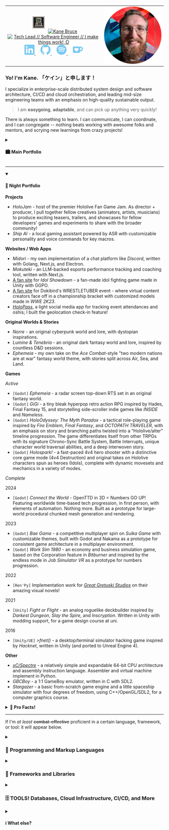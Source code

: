 <div align="center">
  <table border="0" cellspacing="0" cellpadding="0">
    <tr>
      <td align="center">
        <img height="54px" src="https://raw.githubusercontent.com/csm-kb/csm-kb/main/public/icon-48.gif" title="Yes, an IBM 5150. (by Viergacht)" alt="Retro icon of an IBM 5150, by Viergacht (https://viergacht.itch.io/four-retro-computer-sprites)"/>
        <a href="#">
          <img src="https://readme-typing-svg.demolab.com?font=Exo+2&weight=600&size=32&duration=1&pause=300000000000000000&color=B0B0B0&random=false&width=220&height=48&lines=%3E%3E+Kane+Bruce" title="That's me :D" alt="Kane Bruce" />
        </a>
        <br/>
        <a href="https://git.io/typing-svg"><img src="https://readme-typing-svg.demolab.com/?font=Exo+2&weight=600&size=32&duration=1000&pause=1000&color=7ACAF2&random=false&center=true&width=420&height=48&lines=%E6%A5%BD+%2F%2F+Tech%20Lead;%E6%9B%B2+%2F%2F+Engineer;%E6%B0%97+%2F%2F+I+make+things+work!+%3AD" title="Those are also me :D" alt="Tech Lead // Software Engineer // I make things work! :D" /></a>
        <br/>
        <div align="center">
          <a text-decoration="none" href="https://linkedin.com/in/kane-bruce">
            <img width="32" src="https://raw.githubusercontent.com/csm-kb/csm-kb/main/public/linkedin.svg" title="Linkedin" alt="Linkedin"/>
          </a>
          &#8287;&#8287;&#8287;
          <a text-decoration="none" href="https://github.com/csm-kb">
            <img width="32" src="https://raw.githubusercontent.com/csm-kb/csm-kb/main/public/github.svg" title="GitHub" alt="GitHub"/>
          </a>
          &#8287;&#8287;&#8287;
          <a text-decoration="none" href="https://open.spotify.com/artist/2SyxQ7Mp3PFDWNA2yFGtTA?si=2w6P5lcxS-GC2mCQBhAV7g">
            <img width="32" src="https://raw.githubusercontent.com/csm-kb/csm-kb/main/public/spotify.svg" title="Spotify" alt="Spotify"/>
          </a>
          &#8287;&#8287;&#8287;
          <a text-decoration="none" href="https://ko-fi.com/kanomeister">
            <img width="32" src="https://raw.githubusercontent.com/csm-kb/csm-kb/main/public/kofi.svg" title="Ko-fi" alt="Ko-fi"/>
          </a>
        </div>
      </td>
      <td>
        <div>
          <img src="https://raw.githubusercontent.com/csm-kb/csm-kb/main/public/IMG_me_v2_circle.png" title="Me" alt="A picture of Kane" />
        </div>
      </td>
    </tr>
  </table>
</div>

### **Yo! I'm Kane. 「ケイン」と申します！**

I specialize in enterprise-scale distributed system design and software architecture, CI/CD and cloud orchestration, and leading mid-size engineering teams with an emphasis on high-quality sustainable output.
> I am **easygoing**, **adaptable**, and can pick up anything very quickly!

There is always something to learn. I can communicate, I can coordinate, and I can congregate -- nothing beats working with awesome folks and mentors, and scrying new learnings from crazy projects!

<details>
<summary><h4>🏙️ Main Portfolio</h4></summary>

**Current Positions**
- **Senior Software Engineer @ RTX**
  - owned, maintained, and cross-collaborated on satellite & ground station sims and systems for customers requiring M2C2 capabilities
  - increased agility by mentoring fellow engineers on advanced tech (Docker, Kubernetes, AWS + more) and past experiences to solve more problems faster

- **Founder @ Omnith**
  - if I do contracting work, or build cool new products/technologies by myself or with a team that needs a business structure, it is often under this namesake!
 
- **Co-Founder @ Clubcast**
  - platform that dozens of club sports orgs and teams rely on to stream + record sports events for supporting fans and raise funds from them.
  - designed, built, and deployed a multi-tenant ticketed streaming platform from the ground up (Postgres / Supabase + Express + SvelteKit + Stripe + media gateway + CloudFront CDN) that can reliably handle hundreds of thousands of requests and thousands of concurrent users per day, in less than two weeks!

**Past Positions**
- **Principal Software Engineer / VPE @ Venvee**
  - `[*]` I moved to an adjacent role to allow an industry veteran to mentor me and provide additional business & VC connections -- which would've otherwise taken me a long time to build!
  - worked under extraordinary pressure during the company's most critical make-or-break phase to improve work visibility, analyze leadership culture, form cross-company project management strategy for hardware solution deployments, carefully manage tradeoffs in tech debt and document crunch, and monitor + trim cloud cost spend _(it was fun and I learned a ton; but like any crunch, I don't recommend it)_
  - directed internal platform roadmaps and cross-collaborated with CPO and lead engineers to manage stakeholder expectations and devise critical projects for the core product roadmap
  - managed budgets by reducing cloud compute spend to under 10k/mo (30% savings) and optimizing data pipeline architecture to compress time-series data storage by 20x  using Parquet
  - performed extensive code reviews in Golang, TypeScript, and Python to uphold code quality for web, data, and platform teams
  - maintained 1:1 syncs with reports, peers, and leadership to uncover any technical challenges and provide optimal business solutions; provided strategic guidance to ensure my directs were mentored properly and growth opportunities were met
  - ensured breakthrough product delivery was successful by automating edge-cloud end-to-end testing and infra deployments, implementing observability using OpenTelemetry, and refactoring documentation in Jira + Confluence
  - assisted platform, edge/data, and web teams in times of need by maintaining extremely deep source-level domain knowledge of full product, contributing solutions and serving as a vital business translator
  - made tactical debt tradeoffs to meet the tight deadlines that would make-or-break get the product off the ground
  - onboarded new enterprise customers and critically assisted with site hardware deployments
- **CTO @ Venvee** - https://venvee.com/
  - I was the first hire!
  - enabled tens of millions of dollars in customer value by architecting a complete distributed system & product leveraging AWS and NVIDIA platforms to handle real-time data ingest & ETL of billions of records
  - saved >500 dev triage hours by implementing incident management + automated product deployment techniques
  - devised AI/computer vision techniques for real-time multi-camera object detection and tracking by designing and testing novel algorithms in collaboration w/ edge/data team
  - implemented a data security, privacy, and compliance pipeline (SOC 2, ISO 27001) with Drata + AWS
  - enabled daily deployments and same-day dev review cycles by implementing CI/CD + GitOps practices with GitLab for serverless and container-based apps
  - created novel tech for edge deployment & servicing (MLOps, IoT adm.) of heavy data models leveraging IoT cloud services
  - developed strategic relationships w/ key technical partners, advisors, and stakeholders to unblock engineering teams in the production environment and enable customer success
  - architected + implemented a high-volume (>100M records/day) data ingest API in Rust w/ Kubernetes, Redis, and Protobuf
  - implemented a multi-tenant ETL data lake-house core using Apache Spark on big data tables (Icebern + Delta) via cloud storage
- **Software Engineer II @ Microsoft** - https://azure.microsoft.com/en-us/products/app-service
  - improved configurability of App Service telemetry and monitoring via deep source changes
  - enabled government customers by servicing App Service + Functions architecture & deployments in sovereign cloud environments
  - identified and mitigated pain points in monitoring/telemetry for modernization of App Service from Cloud Services to VMSS
  - instrumented metrics & events via EventSource in C#/.NET with the OpenTelemetry standard
- **openlab Summer Student @ CERN** - https://home.cern/news/news/computing/cern-openlab-trains-next-generation-computing-experts
  - worked on EOS (file system for CERN cloud) continuous integration and deployment on multiple architectures via GitLab and Google's Kaniko + Crane tools for two months.
  - yes, the European Center for Nuclear Research... no, there were no black holes or D-mails.
  - 1st place for best presentation = me!
- **Software Engineer Intern @ NGC** - https://www.northropgrumman.com/
  - worked on an open-source Spring microservices app that could plug smaller apps together... yeah, this was before Kubernetes and containers were cool (or at least, approved).
  - worked on modernization of internal dashboards to the Qt C++ GUI framework, and migrating source code from ClearCase/ClearQuest to enterprise GitLab

... for more details, check out my [LinkedIn](https://linkedin.com/in/kane-bruce)!

**Projects**
- Edgetail - a canonical log engine service based on o11y 2.0 best practices; an open-source alternative to Honeycomb and Baselime
- [fern-go-model](https://github.com/fern-api/fern) - Go Fiber server-side model generator for Fern, an open-source standard and toolset for building effective APIs
- Osprey - a high-volume (>100M records/day) scalable data ingest API in Rust with Kubernetes, Redis, and Protobuf
- ... and other open-source contributions!

</details>
<hr/>
<details open>
<summary><h4>🌆 Night Portfolio</h4></summary>

**Projects**
- _HoloJam_ - host of the premier Hololive Fan Game Jam. As director + producer, I pull together fellow creatives (animators, artists, musicians) to produce exciting teasers, trailers, and showcases for fellow developers' games and experiments to share with the broader community!
- _Ship AI_ - a local gaming assistant powered by ASR with customizable personality and voice commands for key macros.

**Websites / Web Apps**
- _Midori_ - my own implementation of a chat platform like _Discord_, written with Golang, Next.js, and Electron.
- _Mokuteki_ - an LLM-backed esports performance tracking and coaching tool, written with Next.js.
- [A fan site](https://idolshowdown.com) for _Idol Showdown_ - a fan-made idol fighting game made in Unity with GGPO.
- [A fan site](https://wrestletuber.com) for Dokibird's WRESTLETUBER event - where virtual content creators face off in a championship bracket with customized models made in _WWE 2K23_.
- [_HoloPass_](https://holo-pass.com), a light social media app for tracking event attendances and oshis; I built the geolocation check-in feature!

**Original Worlds & Stories**
- _Norre_ - an original cyberpunk world and lore, with dystopian inspirations.
- _Lumine & Tenebria_ - an original dark fantasy world and lore, inspired by countless D&D sessions.
- _Ephemeia_ - my own take on the _Ace Combat_-style "two modern nations are at war" fantasy world theme, with stories split across Air, Sea, and Land.

**Games**

_Active_
- `[Godot]` _Ephemeia_ - a radar screen top-down RTS set in an original fantasy world.
- `[Godot]` _GiGi_ - a tiny bleak hyperpop retro action RPG inspired by Hades, Final Fantasy 15, and storytelling side-scroller indie games like _INSIDE_ and _Nameless_.
- `[Godot]` _HoloOdyssey: The Myth Paradox_ - a tactical role-playing game inspired by _Fire Emblem_, _Final Fantasy_, and _OCTOPATH TRAVELER_, with an emphasis on story and branching paths twisted into a “Hololive/alter” timeline progression. The game differentiates itself from other TRPGs with its signature Chrono-Sync Battle System, Battle Interrupts, unique character world traversal abilities, and a deep interwoven story.
- `[Godot]` _Holospark!_ - a fast-paced 4v4 hero shooter with a distinctive core game mode (4v4 Destruction) and original takes on Hololive characters spun as heroes (Idols), complete with dynamic movesets and mechanics in a variety of modes.

_Complete_

2024
- `[Godot]` _Connect the World_ - OpenTTD in 3D = Numbers GO UP! Featuring worldwide time-based tech progression, in first person, with elements of automation. Nothing more. Built as a prototype for large-world procedural chunked mesh generation and rendering.

2023
- `[Godot]` _Bae Game_ - a competitive multiplayer spin on _Suika Game_ with customizable themes, built with Godot and Nakama as a prototype for consistent game architecture in a multiplayer environment.
- `[Godot]` _Work Sim 1980_ - an economy and business simulation game, based on the Corporation feature in _Bitburner_ and inspired by the endless mode in _Job Simulator VR_ as a prototype for numbers progression.

2022
- `[Ren'Py]` Implementation work for [_Great Gretuski Studios_](https://www.gretuskigames.com/) on their amazing visual novels!

2021
- `[Unity]` _Fight or Flight_ - an analog roguelike deckbuilder inspired by _Darkest Dungeon_, _Slay the Spire_, and _Inscryption_. Written in Unity with modding support, for a game design course at uni.

2016
- `[Unity/UE]` _>fnet()_ - a desktop/terminal simulator hacking game inspired by _Hacknet_, written in Unity (and ported to Unreal Engine 4).

**Other**
- [_xC/Spectre_](https://github.com/csm-kb/project-xC) - a relatively simple and expandable 64-bit CPU architecture and assembly instruction language. Assembler and virtual machine implement in Python.
- _GBCBoy_ - a 1:1 GameBoy emulator, written in C with SDL2.
- _Stargazer_ - a basic from-scratch game engine and a little spaceship simulator with four degrees of freedom, using C++/OpenGL/SDL2, for a computer graphics course.

</details>

<details>
<summary><b>🎉 Pro Facts!</b></summary>
  
- I have extensive experience with systems engineering, full-domain backend API work in TypeScript and Golang (Fiber), and frontend work on web apps via frameworks (React/Next.js, Remix, Vue, and Vite) & raw HTML/CSS/JS, as well as low-level UI engineering in graphics engines and frameworks like Qt and SDL.
- I have lots of experience tailoring talks to audiences (can explain anything simply; love the challenge!), managing social media and copywriting, and can do VA + video editing work from my background in content creation and streaming.
- I am moderately fluent in Japanese (日本語中級・N4, partial N3)... can hold a decent conversation most of the time!
- I believe that the middle-ground of **The Boring Choice™** and **The Bleeding-Edge Choice™** is where some of the best innovation comes from.
```
---
however, it is also where some of the worst ideas come from, too. there is a fine edge here that requires a trained hand to balance!

why TLDR: my fundamental core is to do as much as possible, with as little / as simple as possible. if this means using an older tool or matured library that gets the job done every time, then perfect.

in some circumstances, however, newer tools that have had a bit of time to gain traction (and thus aren't one of the "worst ideas") were designed to solve major problems with older tools that gum up DevEx and make my team feel icky or overwhelmed with maintenance -- and we even get the chance to shape those tools with our direct use... especially when the original tool is too inflexible to be contributed to (and god forbid forked for our own purposes).

so? we're not afraid to innovate, and I encourage us to make our lives simpler, even if it is a little harder. this logic has proven to be valuable in guiding larger-scale architectural decisions (and fellow engineers) to land in very stable spots that minimize how much we end up needing to lift or maintain as time goes on... and we've been very happy with the results!

do not forget that every sect of engineering and every problem or application's requirements will dictate the best tools for the job, so your mileage *will* vary based on what you're doing.
---
```
- I know my way around compiler + language design and computer architecture (including research into photonics), courtesy of my post-graduate studies.
- For the same reason (+ personal projects), I have experience with player-first game design and game systems + UI engineering in Godot, Unity, and Unreal Engine.
- I could reinvent the computer from memory, if required... thank you, Nand2Tetris!
- I nearly worked for the game studio **10 Chambers** on _GTFO_, but was stolen by Microsoft to work on Azure App Services + Functions. (and then CERN to work on CI/CD modernization, etc...)

</details>

<hr/>

If I'm _at least_ ~~combat-effective~~ proficient in a certain language, framework, or tool: it will appear below.

<details>
  <summary><h3>💾 Programming and Markup Languages</h3></summary>
  <div align="center">
    <hr/>
    <h4>Core</h4>
    <p>
      <!-- core -->
      <a href="https://github.com/search?q=user%3Acsm-kb+language%3Ac"><img alt="C" src="https://custom-icon-badges.demolab.com/badge/C-03599C.svg?logo=c-in-hexagon&logoColor=white"></a>
      <a href="https://github.com/search?q=user%3Acsm-kb+language%3Acpp"><img alt="C++" src="https://custom-icon-badges.demolab.com/badge/C++-9C033A.svg?logo=cpp2&logoColor=white"></a>
      <a href="https://github.com/search?q=user%3Acsm-kb+language%3Acsharp"><img alt="C#" src="https://custom-icon-badges.demolab.com/badge/C%23-68217A.svg?logo=cs2&logoColor=white"></a>
      <a href="https://github.com/search?q=user%3Acsm-kb+language%3Ago"><img alt="Golang" src="https://img.shields.io/badge/Golang-00ADD8.svg?logo=go&logoColor=white"></a>
      <a href="https://github.com/search?q=user%3Acsm-kb+language%3Arust"><img alt="Rust" src="https://img.shields.io/badge/Rust-202020.svg?logo=rust&logoColor=white"></a>
      <a href="https://github.com/search?q=user%3Acsm-kb+language%3Ascala"><img alt="Scala" src="https://img.shields.io/badge/Scala-DC322F.svg?logo=scala&logoColor=white"></a>
    </p>
    <p>
      <!-- bottom-end -->
      <a href="https://github.com/search?q=user%3Acsm-kb+language%3Aassembly"><img alt="MIPS" src="https://custom-icon-badges.demolab.com/badge/MIPS-525252.svg?logo=asm-hex&logoColor=white"></a>
      <a href="https://github.com/search?q=user%3Acsm-kb+language%3Ax86"><img alt="x86" src="https://img.shields.io/badge/x86-0071C5.svg?logo=amazon-ec2&logoColor=white"></a>
      <!-- graphics -->
      <a href="https://github.com/search?q=user%3Acsm-kb+language%3Acuda"><img alt="CUDA" src="https://img.shields.io/badge/CUDA-76B900.svg?logo=nvidia&logoColor=white"></a>
      <a href="https://github.com/search?q=user%3Acsm-kb+language%3Aglsl"><img alt="GLSL" src="https://img.shields.io/badge/GLSL-5586A4.svg?logo=opengl&logoColor=white"></a>
      <a href="https://github.com/search?q=user%3Acsm-kb+language%3Aglsl"><img alt="HLSL" src="https://img.shields.io/badge/HLSL-5E5E5E.svg?logo=microsoft&logoColor=white"></a>
    </p>
    <h4>Uh...</h4>
    <p>
      <a href="https://github.com/search?q=user%3Acsm-kb+language%3Ajava"><img alt="Java" src="https://custom-icon-badges.demolab.com/badge/Java-007396.svg?logo=java&logoColor=white"></a>
    </p>
    <h4>Scripting</h4>
    <p>
      <!-- scripting -->
      <a href="https://github.com/search?q=user%3Acsm-kb+language%3Abash"><img alt="Bash" src="https://img.shields.io/badge/Bash-121011.svg?logo=gnu-bash&logoColor=white"></a>
      <a href="https://github.com/search?q=user%3Acsm-kb+language%3Apython"><img alt="Python" src="https://img.shields.io/badge/Python-14354C.svg?logo=python&logoColor=white"></a>
      <a href="https://github.com/search?q=user%3Acsm-kb+language%3Ar"><img alt="R" src="https://img.shields.io/badge/R-276DC3.svg?logo=r&logoColor=white"></a>
      <a href="https://github.com/search?q=user%3Acsm-kb+language%3Alua"><img alt="Lua" src="https://img.shields.io/badge/Lua-2C2D72.svg?logo=lua&logoColor=white"></a>
      <a href="https://github.com/search?q=user%3Acsm-kb+language%3Agdscript"><img alt="GDScript" src="https://img.shields.io/badge/GDScript-478CBF.svg?logo=godotengine&logoColor=white"></a>
    </p>
    <h4>Web</h4>
    <p>
      <!-- web -->
      <a href="https://github.com/search?q=user%3Acsm-kb+language%3Ahtml"><img alt="HTML" src="https://img.shields.io/badge/HTML-E34F26.svg?logo=html5&logoColor=white"></a>
      <a href="https://github.com/search?q=user%3Acsm-kb+language%3Acss"><img alt="CSS" src="https://img.shields.io/badge/CSS-1572B6.svg?logo=css3&logoColor=white"></a>
      <a href="https://github.com/search?q=user%3Acsm-kb+language%3Ajavascript"><img alt="JavaScript" src="https://img.shields.io/badge/JavaScript-F7DF1E.svg?logo=javascript&logoColor=black"></a>
      <a href="https://github.com/search?q=user%3Acsm-kb+language%3AtypeScript"><img alt="TypeScript" src="https://img.shields.io/badge/TypeScript-007ACC.svg?logo=typescript&logoColor=white"></a>
      <a href="https://github.com/search?q=user%3Acsm-kb+language%3Asvg"><img alt="SVG+XML" src="https://img.shields.io/badge/SVG%2BXML-e0982c.svg?logo=svg&logoColor=white"></a>
      <a href="https://github.com/search?q=user%3Acsm-kb+language%3Aphp"><img alt="PHP" src="https://img.shields.io/badge/PHP-777BB4.svg?logo=php&logoColor=white"></a>
    </p>
    <h4>Mobile</h4>
    <p>
      <!-- mobile -->
      <a href="https://github.com/search?q=user%3Acsm-kb+language%3Akotlin"><img alt="Kotlin" src="https://img.shields.io/badge/Kotlin-7F52FF.svg?logo=scala&logoColor=white"></a>
    </p>
    <h4>Fancy</h4>
    <p>
      <a href="https://github.com/search?q=user%3Acsm-kb+language%3Alisp"><img alt="Lisp" src="https://img.shields.io/badge/Lisp-00629B.svg?logo=ieee&logoColor=white"></a>
      <a href="https://github.com/search?q=user%3Acsm-kb+language%3Atex"><img alt="LaTeX" src="https://img.shields.io/badge/LaTeX-008080.svg?logo=LaTeX&logoColor=white"></a>
    </p>
    <h4>Others</h4>
    <p>
      <!-- database -->
      <a href="https://github.com/search?q=user%3Acsm-kb+language%3Asql"><img alt="SQL" src="https://custom-icon-badges.demolab.com/badge/SQL-025E8C.svg?logo=database&logoColor=white"></a>
      <a href="https://learn.microsoft.com/en-us/azure/data-explorer/kusto/query/"><img alt="Kusto" src="https://img.shields.io/badge/Kusto-0078D4.svg?logo=azuredataexplorer&logoColor=white"></a>
    </p>
    <p>
      <!-- IaC -->
      <a href="https://github.com/search?q=user%3Acsm-kb+language%3Atf"><img alt="Terraform" src="https://custom-icon-badges.demolab.com/badge/Terraform-7B42BC.svg?logo=terraform&logoColor=white"></a>
      <a href="https://github.com/search?q=user%3Acsm-kb+language%3Athcl"><img alt="Terragrunt" src="https://img.shields.io/badge/Terragrunt-A067DA.svg?logo=terraform&logoColor=white"></a>
    </p>
    <p>
      <!-- others -->
      <a href="https://github.com/search?q=user%3Acsm-kb+language%3Avhdl"><img alt="x86" src="https://img.shields.io/badge/VHDL-00629B.svg?logo=ieee&logoColor=white"></a>
      <a href="https://github.com/search?q=user%3Acsm-kb+language%3Amarkdown"><img alt="Markdown" src="https://img.shields.io/badge/Markdown-000000.svg?logo=markdown&logoColor=white"></a>
      <a href="https://github.com/search?q=user%3Acsm-kb+language%3Ascratch"><img alt="Scratch" src="https://img.shields.io/badge/Scratch-4D97FF.svg?logo=scratch&logoColor=white"></a>
    </p>
    <hr/>
  </div>
</details>

<details>
  <summary><h3>🧰 Frameworks and Libraries</h3></summary>
  <div align="center">
    <hr/>
    <h4>Frameworks</h4>
    <p>
      <a href="https://www.arduino.cc/"><img alt="Arduino" src="https://img.shields.io/badge/-Arduino-00979D?logo=Arduino&logoColor=white"></a>
      <a href="https://www.qt.io/product/framework"><img alt="Qt" src="https://img.shields.io/badge/Qt%20GUI-41CD52?logo=qt&logoColor=white"></a>
      <a href="https://www.khronos.org/opencl/"><img alt="OpenCL" src="https://img.shields.io/badge/OpenCL-CC3333?logo=khronos&logoColor=white"></a>
      <a href="https://developer.nvidia.com/deepstream-sdk"><img alt="NVIDIA DeepStream" src="https://img.shields.io/badge/DeepStream%20SDK-76B900?logo=nvidia&logoColor=white"></a>
    </p>
    <p>
      <a href="https://getbootstrap.com/"><img alt="Bootstrap" src="https://img.shields.io/badge/Bootstrap-7952B3.svg?logo=bootstrap&logoColor=white"></a>
      <a href="https://nodejs.org/en"><img alt="Node.js" src="https://img.shields.io/badge/Node.js-43853D.svg?logo=node.js&logoColor=white"></a>
      <a href="https://www.electronjs.org/"><img alt="Electron" src="https://img.shields.io/badge/Electron-20232e.svg?logo=electron&logoColor=white"></a>
      <a href="https://react.dev/"><img alt="React" src="https://img.shields.io/badge/React-20232a.svg?logo=react&logoColor=%2361DAFB"></a>
      <a href="https://buildwithfern.com/"><img alt="Fern" src="https://img.shields.io/badge/Fern-6DB33F.svg?logo=leaflet&logoColor=white"></a>
    </p>
    <p>
      <a href="https://nextjs.org/"><img alt="Next.js" src="https://img.shields.io/badge/Next.js-222222.svg?logo=nextdotjs&logoColor=white"></a>
      <a href="https://vuejs.org/"><img alt="Vue.js" src="https://img.shields.io/badge/Vue-4FC08D.svg?logo=vuedotjs&logoColor=white"></a>
      <a href="https://vitejs.dev/"><img alt="Vite" src="https://img.shields.io/badge/Vite-646CFF.svg?logo=vite&logoColor=white"></a>
      <a href="https://expressjs.com/"><img alt="Express.js" src="https://img.shields.io/badge/Express.js-404d59.svg?logo=express&logoColor=white"></a>
      <a href="https://remix.run/"><img alt="Remix" src="https://img.shields.io/badge/Remix-222222.svg?logo=remix&logoColor=white"></a>
    </p>
    <p>
      <a href="https://flask.palletsprojects.com/en/3.0.x/"><img alt="Flask" src="https://img.shields.io/badge/Flask-000000.svg?logo=flask&logoColor=white"></a>
      <a href="https://www.djangoproject.com/"><img alt="Django" src="https://img.shields.io/badge/Django-092E20.svg?logo=django&logoColor=white"></a>
      <a href="https://gunicorn.org/"><img alt="Gunicorn" src="https://img.shields.io/badge/-Gunicorn-499848.svg?logo=gunicorn&logoColor=white"></a>
      <a href="https://dotnet.microsoft.com/en-us/apps/aspnet"><img alt="ASP.NET" src="https://img.shields.io/badge/ASP.NET-512BD4?logo=.net&logoColor=white"></a>
      <a href="https://wordpress.com/"><img alt="WordPress" src="https://img.shields.io/badge/WordPress-21759B?logo=wordpress&logoColor=white"></a>
    <p>
      <a href="https://junit.org/"><img alt="JUnit" src="https://custom-icon-badges.demolab.com/badge/JUnit-25A162.svg?logo=check-circle&logoColor=white"></a>
      <a href="https://pytest.org/"><img alt="Pytest" src="https://img.shields.io/badge/Pytest-0A9EDC.svg?logo=pytest&logoColor=white"></a>
      <a href="https://github.com/google/googletest"><img alt="Gtest" src="https://img.shields.io/badge/Gtest-4285F4?logo=google&logoColor=white"></a>
      <a href="https://www.cypress.io/"><img alt="Cypress" src="https://img.shields.io/badge/Cypress-69D3A7.svg?logo=cypress&logoColor=white"></a>
      <a href="https://jestjs.io/"><img alt="Jest" src="https://img.shields.io/badge/Jest-C21325.svg?logo=jest&logoColor=white"></a>
    </p>
    <h4>Libraries</h4>
    <p>
      <a href="https://discord.com/developers/docs/intro"><img alt="Discord" src="https://custom-icon-badges.demolab.com/badge/Discord-0d1620.svg?logo=dpy"></a>
      <a href="https://numpy.org/"><img alt="NumPy" src="https://img.shields.io/badge/Numpy-013243.svg?logo=numpy&logoColor=white"></a>
      <a href="https://pandas.pydata.org/docs/index.html"><img alt="Pandas" src="https://img.shields.io/badge/Pandas-150458.svg?logo=pandas&logoColor=white"></a>
      <a href="https://www.tensorflow.org/"><img alt="TensorFlow" src="https://img.shields.io/badge/TensorFlow-FF6F00.svg?logo=TensorFlow&logoColor=white"></a>
      <a href="https://pytorch.org/"><img alt="PyTorch" src="https://img.shields.io/badge/PyTorch-EE4C2C.svg?logo=pytorch&logoColor=white"></a>
      <a href="https://www.sympy.org/en/index.html"><img alt="SymPy" src="https://img.shields.io/badge/Sympy-3B5526.svg?logo=sympy&logoColor=white"></a>
    </p>
    <p>
      <a href="https://chakra-ui.com/"><img alt="Chakra UI" src="https://img.shields.io/badge/Chakra%20UI-319795.svg?logo=chakraui&logoColor=white"></a>
      <a href="https://emotion.sh/docs/introduction"><img alt="Emotion" src="https://img.shields.io/badge/Emotion-BE70BE.svg?logo=emotion&logoColor=white"></a>
      <a href="https://mui.com/material-ui/"><img alt="Material Design" src="https://img.shields.io/badge/Material%20Design-0081CB.svg?logo=material-design&logoColor=white"></a>
      <a href="https://tailwindcss.com/"><img alt="Tailwind CSS" src="https://img.shields.io/badge/Tailwind%20CSS-06B6D4.svg?logo=tailwindcss&logoColor=white"></a>
    </p>
    <hr/>
  </div>
</details>

<details>
  <summary><h3>🗄️ TOOLS! Databases, Cloud Infrastructure, CI/CD, and More</h3></summary>
  <div align="center">
    <hr/>
    <h4>Amazon Web Services (AWS)</h4>
    <p>
      <a href="#"><img alt="Route 53" src="https://img.shields.io/badge/Route%2053-8C4FFF.svg?logo=amazon-route-53&logoColor=white"></a>
      <a href="#"><img alt="Cognito" src="https://img.shields.io/badge/Cognito-DD344C.svg?logo=amazon-cognito&logoColor=white"></a>
      <a href="#"><img alt="IAM" src="https://img.shields.io/badge/IAM-DD344C.svg?logo=amazon-identity-access-management&logoColor=white"></a>
      <a href="#"><img alt="IAM Identity Center" src="https://img.shields.io/badge/IAM%20Identity%20Center-DD344C.svg?logo=amazon-identity-access-management&logoColor=white"></a>
      <a href="#"><img alt="Organizations" src="https://img.shields.io/badge/Organizations-DD344C.svg?logo=amazon-identity-access-management&logoColor=white"></a>
      <a href="#"><img alt="Security Hub" src="https://img.shields.io/badge/Security%20Hub-DD344C.svg?logo=amazonsecurityhub&logoColor=white"></a>
    </p>
    <p>
      <a href="#"><img alt="EC2" src="https://img.shields.io/badge/EC2-FF9900.svg?logo=amazon-ec2&logoColor=white"></a>
      <a href="#"><img alt="ECS" src="https://img.shields.io/badge/ECS-FF9900.svg?logo=amazon-ecs&logoColor=white"></a>
      <a href="#"><img alt="ECR" src="https://img.shields.io/badge/ECR-FF9900.svg?logo=amazon-ecr&logoColor=white"></a>
      <a href="#"><img alt="EKS" src="https://img.shields.io/badge/EKS-FF9900.svg?logo=amazon-eks&logoColor=white"></a>
      <a href="#"><img alt="Lambda" src="https://img.shields.io/badge/Lambda-FF9900.svg?logo=awslambda&logoColor=white"></a>
      <a href="#"><img alt="IoT Greengrass" src="https://img.shields.io/badge/IoT%20Greengrass-569A31.svg?logo=amazon-iot-greengrass&logoColor=white"></a>
    </p>
    <p>
      <a href="#"><img alt="SQS" src="https://img.shields.io/badge/SQS-FF4F8B.svg?logo=amazon-sqs&logoColor=white"></a>
      <a href="#"><img alt="SNS" src="https://img.shields.io/badge/SNS-FF4F8B.svg?logo=amazon-sns&logoColor=white"></a>
      <a href="#"><img alt="SES" src="https://img.shields.io/badge/SES-DD344C.svg?logo=amazon-simple-email-service&logoColor=white"></a>
      <a href="#"><img alt="Pinpoint SMS" src="https://img.shields.io/badge/Pinpoint%20SMS-527FFF.svg?logo=amazon-pinpoint-sms&logoColor=white"></a>
    </p>
    <p>
      <a href="#"><img alt="DynamoDB" src="https://img.shields.io/badge/DynamoDB-4053D6.svg?logo=amazon-dynamodb&logoColor=white"></a>
      <a href="#"><img alt="RDS" src="https://img.shields.io/badge/RDS-527FFF.svg?logo=amazon-rds&logoColor=white"></a>
      <a href="#"><img alt="S3" src="https://img.shields.io/badge/S3-569A31.svg?logo=amazon-s3&logoColor=white"></a>
      <a href="#"><img alt="Kinesis" src="https://img.shields.io/badge/Kinesis-FF4F8B.svg?logo=amazon-kinesis&logoColor=white"></a>
      <a href="#"><img alt="Athena/Glue" src="https://img.shields.io/badge/Athena&#47;Glue-8C4FFF.svg?logo=amazon-sqs&logoColor=white"></a>
    </p>
    <p>
      <a href="#"><img alt="CloudWatch" src="https://img.shields.io/badge/CloudWatch-FF4F8B.svg?logo=amazon-cloudwatch&logoColor=white"></a>
      <a href="#"><img alt="X-Ray" src="https://img.shields.io/badge/X&#45;Ray-FF4F8B.svg?logo=amazon-xray&logoColor=white"></a>
    </p>
    <h4>Microsoft Azure</h4>
    <p>
      <a href="#"><img alt="App Service" src="https://img.shields.io/badge/App%20Service-0078D4.svg?logo=microsoftazure&logoColor=white"></a>
      <a href="#"><img alt="Functions" src="https://img.shields.io/badge/Functions-0062AD.svg?logo=azurefunctions&logoColor=white"></a>
      <a href="#"><img alt="Pipelines" src="https://img.shields.io/badge/Pipelines-2560E0.svg?logo=azurepipelines&logoColor=white"></a>
    </p>
    <p>
      <a href="#"><img alt="Blob Storage" src="https://img.shields.io/badge/Blob%20Storage-0078D4.svg?logo=microsoftazure&logoColor=white"></a>
      <a href="#"><img alt="Azure SQL Database" src="https://img.shields.io/badge/Azure%20SQL%20Database-0078D4.svg?logo=microsoftazure&logoColor=white"></a>
      <a href="#"><img alt="Log Analytics / App Insights" src="https://img.shields.io/badge/Log%20Analytics-0078D4.svg?logo=microsoftazure&logoColor=white"></a>
    </p>
    <p>
      <a href="#"><img alt="Azure Data Explorer" src="https://img.shields.io/badge/Azure%20Data%20Explorer-0078D4.svg?logo=azuredataexplorer&logoColor=white"></a>
    </p>
    <h4>Google Cloud Platform (GCP)</h4>
    <p>
      <a href="#"><img alt="Compute Engine" src="https://img.shields.io/badge/Compute%20Engine-4285F4.svg?logo=googlecloud&logoColor=white"></a>
      <a href="#"><img alt="Cloud Storage" src="https://img.shields.io/badge/Cloud%20Storage-AECBFA.svg?logo=googlecloudstorage&logoColor=black"></a>
    </p>
    <h4>Databases + Hosting</h4>
    <p>
      <a href="#"><img alt="GitHub Pages" src="https://img.shields.io/badge/GitHub%20Pages-327FC7.svg?logo=github&logoColor=white"></a>
      <a href="#"><img alt="PostgreSQL" src ="https://img.shields.io/badge/PostgreSQL-316192.svg?logo=postgresql&logoColor=white"></a>
      <a href="#"><img alt="MongoDB" src ="https://img.shields.io/badge/MongoDB-4ea94b.svg?logo=mongodb&logoColor=white"></a>
      <a href="#"><img alt="MySQL" src="https://img.shields.io/badge/MySQL-00f.svg?logo=mysql&logoColor=white"></a>
      <a href="#"><img alt="SQLite" src ="https://img.shields.io/badge/SQLite-07405e.svg?logo=sqlite&logoColor=white"></a>
    </p>
    <h4>Big Data / Warehousing</h4>
    <p>
      <a href="https://spark.apache.org/docs/latest/configuration.html"><img alt="Apache Spark" src ="https://img.shields.io/badge/Apache%20Spark-E25A1C.svg?logo=apachespark&logoColor=white"></a>
      <a href="https://www.databricks.com/"><img alt="Databricks" src ="https://img.shields.io/badge/Databricks-FF3621.svg?logo=databricks&logoColor=white"></a>
    </p>
    <h4>Container App Orchestration</h4>
    <p>
      <a href="#"><img alt="Docker" src="https://img.shields.io/badge/Docker-2496ED.svg?logo=docker&logoColor=white"></a>
      <a href="#"><img alt="Kubernetes" src="https://img.shields.io/badge/Kubernetes-326CE5.svg?logo=kubernetes&logoColor=white"></a>
      <a href="#"><img alt="Helm" src="https://img.shields.io/badge/Helm-0F1689.svg?logo=helm&logoColor=white"></a>
      <a href="#"><img alt="FluxCD" src="https://img.shields.io/badge/FluxCD-5468FF.svg?logo=flux&logoColor=white"></a>
    </p>
    <h4>Continuous Integration & Deployment</h4>
    <p>
      <a href="#"><img alt="GitHub Actions" src="https://img.shields.io/badge/GitHub%20Actions-2671E5.svg?logo=github%20actions&logoColor=white"></a>
      <a href="#"><img alt="GitLab CI" src="https://img.shields.io/badge/GitLab%20CI-FC6D26.svg?logo=gitlab&logoColor=white"></a>
      <a href="#"><img alt="Azure DevOps" src="https://img.shields.io/badge/Azure%20DevOps-0078D7.svg?logo=azure&logoColor=white"></a>
      <a href="#"><img alt="Argo" src="https://img.shields.io/badge/Argo-EF7B4D.svg?logo=argo&logoColor=white"></a>
    </p>
    <h4>Monitoring & Observability</h4>
    <p>
      <a href="#"><img alt="OpenTelemetry" src="https://img.shields.io/badge/OpenTelemetry-222222.svg?logo=opentelemetry&logoColor=white"></a>
      <a href="#"><img alt="Grafana" src="https://img.shields.io/badge/Grafana-F46800.svg?logo=grafana&logoColor=white"></a>
      <a href="#"><img alt="Prometheus" src="https://img.shields.io/badge/Prometheus-E6522C.svg?logo=prometheus&logoColor=white"></a>
      <a href="#"><img alt="ETW" src="https://img.shields.io/badge/Event%20Tracing%20for%20Windows-0078D4.svg?logo=microsoft&logoColor=white"></a>
    </p>
    <h4>Game Development</h4>
    <p>
      <a href="#"><img alt="Godot" src="https://img.shields.io/badge/Godot-478CBF.svg?logo=godotengine&logoColor=white"></a>
      <a href="#"><img alt="Unity" src="https://img.shields.io/badge/Unity-222222.svg?logo=unity&logoColor=white"></a>
      <a href="#"><img alt="Unreal Engine" src="https://img.shields.io/badge/Unreal%20Engine-0E1128.svg?logo=unrealengine&logoColor=white"></a>
    </p>
    <h4>Project Management</h4>
    <p>
      <a href="#"><img alt="Linear" src="https://img.shields.io/badge/Linear-5E6AD2.svg?logo=linear&logoColor=white"></a>
      <a href="#"><img alt="Atlassian Suite" src="https://img.shields.io/badge/Atlassian%20Suite-0052CC.svg?logo=atlassian&logoColor=white"></a>
    </p>
    <hr/>
  </div>
</details>

<details>
<summary><h4>ℹ️ What else?</h4></summary>
<ul>
<li>Video games are one of my favorite passions!</li>
<ul>
<li>I love story-driven games, especially RPGs like <i>Final Fantasy</i> and <i>Fire Emblem</i>, as well as PS2-style analog horror games and roguelikes.</li>
<li>Strategy (4X, turn-based, real-time), sandbox, and simulation games go very hard. The Three S'es of a well-rounded gamer diet.</li>
<li>I grew up playing competitive FPS games, starting from <i>Halo</i> and <i>Call of Duty</i> in the olden days and going all the way to becoming a semi-pro <i>Overwatch</i> A-team captain.</li>
</ul>
</ul>
<ul>
<li>Music is one of my other favorite passions!</li>
<ul>
<li>I can mix for a variety of compositions and music genres. I use FL Studio with a wide set of studio-grade plugins and synthesizers.</li>
<li>As a producer, I am focused on melodic bass with an emphasis on <i>essence</i>: a vibrant and fulfilling soundstage that smatters the colorful highs wide, and sets the lows with a fuzzy and warm rumbling. This helps me strike a balance between punchy, powerful mixdowns; and elegant, complex, and emotional chord progressions.</li>
</ul>
</ul>
</details>
